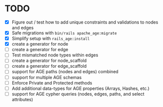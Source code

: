 # TODO

- [x] Figure out / test how to add unique constraints and validations to nodes and edges
- [x] Safe migrations with `bin/rails apache_age:migrate`
- [x] Simplify setup with `rails_age:install`
- [x] create a generator for node
- [ ] create a generator for edge
- [ ] Test mismatched node types within edges
- [ ] create a generator for node_scaffold
- [ ] create a generator for edge_scaffold
- [ ] support for AGE paths (nodes and edges) combined
- [ ] support for multiple AGE schemas
- [ ] Enforce Private and Protected methods
- [ ] Add additional data-types for AGE properties (Arrays, Hashes, etc.)
- [ ] support for AGE cypher queries (nodes, edges, paths, and select attributes)
